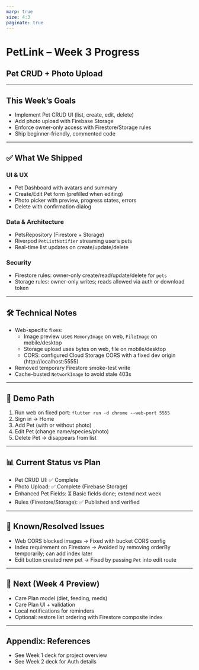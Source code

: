 ```yaml
---
marp: true
size: 4:3
paginate: true
---
```


<!-- _class: lead -->
# PetLink – Week 3 Progress
## Pet CRUD + Photo Upload

---

## This Week’s Goals

- Implement Pet CRUD UI (list, create, edit, delete)
- Add photo upload with Firebase Storage
- Enforce owner-only access with Firestore/Storage rules
- Ship beginner-friendly, commented code

---

## ✅ What We Shipped

### UI & UX
- Pet Dashboard with avatars and summary
- Create/Edit Pet form (prefilled when editing)
- Photo picker with preview, progress states, errors
- Delete with confirmation dialog

### Data & Architecture
- PetsRepository (Firestore + Storage)
- Riverpod `PetListNotifier` streaming user’s pets
- Real-time list updates on create/update/delete

### Security
- Firestore rules: owner-only create/read/update/delete for `pets`
- Storage rules: owner-only writes; reads allowed via auth or download token

---

## 🛠 Technical Notes

- Web-specific fixes:
  - Image preview uses `MemoryImage` on web, `FileImage` on mobile/desktop
  - Storage upload uses bytes on web, file on mobile/desktop
  - CORS: configured Cloud Storage CORS with a fixed dev origin (http://localhost:5555)
- Removed temporary Firestore smoke-test write
- Cache-busted `NetworkImage` to avoid stale 403s

---

## 🎥 Demo Path

1. Run web on fixed port: `flutter run -d chrome --web-port 5555`
2. Sign in → Home
3. Add Pet (with or without photo)
4. Edit Pet (change name/species/photo)
5. Delete Pet → disappears from list

---

## 📊 Current Status vs Plan

- Pet CRUD UI: ✅ Complete
- Photo Upload: ✅ Complete (Firebase Storage)
- Enhanced Pet Fields: ⏳ Basic fields done; extend next week
- Rules (Firestore/Storage): ✅ Published and verified

---

## 🚧 Known/Resolved Issues

- Web CORS blocked images → Fixed with bucket CORS config
- Index requirement on Firestore → Avoided by removing orderBy temporarily; can add index later
- Edit button created new pet → Fixed by passing `Pet` into edit route

---

## 📅 Next (Week 4 Preview)

- Care Plan model (diet, feeding, meds)
- Care Plan UI + validation
- Local notifications for reminders
- Optional: restore list ordering with Firestore composite index

---

## Appendix: References

- See Week 1 deck for project overview
- See Week 2 deck for Auth details


